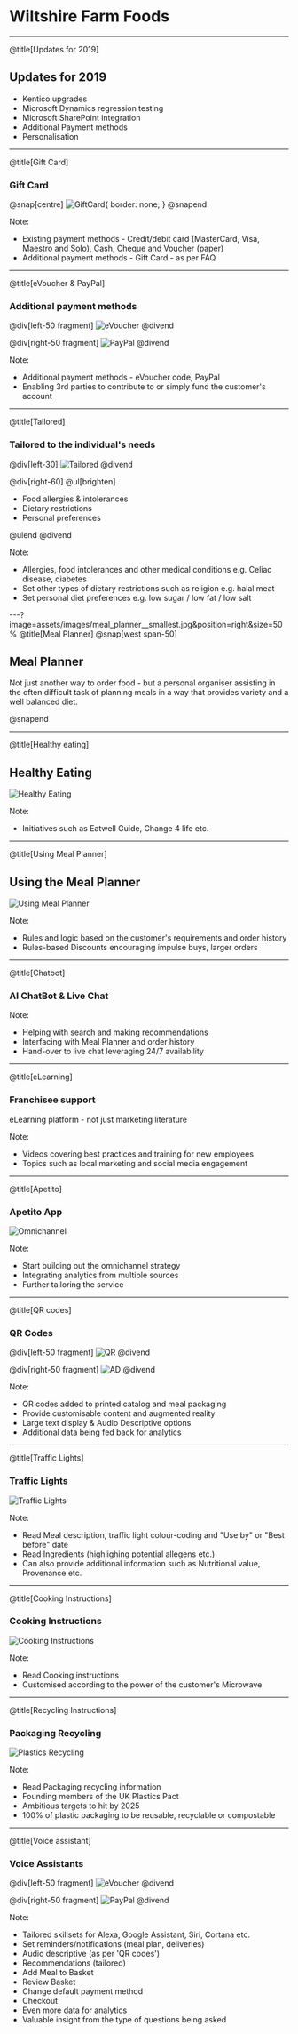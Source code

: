 # Wiltshire Farm Foods

---
@title[Updates for 2019]

## Updates for 2019

* Kentico upgrades
* Microsoft Dynamics regression testing
* Microsoft SharePoint integration
* Additional Payment methods
* Personalisation

---
@title[Gift Card]

### Gift Card

@snap[centre]
![GiftCard](assets/images/gift_card.png){ border: none; }
@snapend

Note:

* Existing payment methods - Credit/debit card (MasterCard, Visa, Maestro and Solo), Cash, Cheque and Voucher (paper)
* Additional payment methods - Gift Card - as per FAQ

---
@title[eVoucher & PayPal]

### Additional payment methods

@div[left-50 fragment]
![eVoucher](assets/images/evoucher.png)
@divend

@div[right-50 fragment]
![PayPal](assets/images/paypal.png)
@divend

Note:

* Additional payment methods - eVoucher code, PayPal
* Enabling 3rd parties to contribute to or simply fund the customer's account
  
---
@title[Tailored]

### Tailored to the individual's needs

@div[left-30]
![Tailored](assets/images/dietary_requirements.png)
@divend

@div[right-60]
@ul[brighten]

* Food allergies & intolerances
* Dietary restrictions
* Personal preferences
  
@ulend
@divend

Note:

* Allergies, food intolerances and other medical conditions e.g. Celiac disease, diabetes
* Set other types of dietary restrictions such as religion e.g. halal meat
* Set personal diet preferences e.g. low sugar / low fat / low salt
  
---?image=assets/images/meal_planner__smallest.jpg&position=right&size=50%
@title[Meal Planner]
@snap[west span-50]

## Meal Planner

Not just another way to order food - but a personal organiser assisting in the often difficult task of planning meals in a way that provides variety and a well balanced diet.

@snapend

---
@title[Healthy eating]

## Healthy Eating

![Healthy Eating](assets/images/food_switch_supporters.png)

Note:

* Initiatives such as Eatwell Guide, Change 4 life etc.
  
---
@title[Using Meal Planner]

## Using the Meal Planner

![Using Meal Planner](assets/images/editing_meal_planner.png)

Note:

* Rules and logic based on the customer's requirements and order history
* Rules-based Discounts encouraging impulse buys, larger orders

---
@title[Chatbot]

### AI ChatBot & Live Chat

Note:

* Helping with search and making recommendations
* Interfacing with Meal Planner and order history
* Hand-over to live chat leveraging 24/7 availability

---
@title[eLearning]

### Franchisee support

eLearning platform - not just marketing literature

Note:

* Videos covering best practices and training for new employees
* Topics such as local marketing and social media engagement
  
---
@title[Apetito]

### Apetito App

![Omnichannel](assets/images/omnichannel_strategy.png)

Note:

* Start building out the omnichannel strategy
* Integrating analytics from multiple sources
* Further tailoring the service

---
@title[QR codes]

### QR Codes

@div[left-50 fragment]
![QR](assets/images/qr_codes.png)
@divend

@div[right-50 fragment]
![AD](assets/images/audio_description.png)
@divend

Note:

* QR codes added to printed catalog and meal packaging
* Provide customisable content and augmented reality
* Large text display & Audio Descriptive options
* Additional data being fed back for analytics

---
@title[Traffic Lights]

### Traffic Lights

![Traffic Lights](assets/images/traffic_lights_food_labelling.png)

Note:

* Read Meal description, traffic light colour-coding and "Use by" or "Best before" date
* Read Ingredients (highlighing potential allegens etc.)
* Can also provide additional information such as Nutritional value, Provenance etc.

---
@title[Cooking Instructions]

### Cooking Instructions

![Cooking Instructions](assets/images/cooking_instructions.png)

Note:

* Read Cooking instructions
* Customised according to the power of the customer's Microwave

---
@title[Recycling Instructions]

### Packaging Recycling

![Plastics Recycling](assets/images/plastics.png)

Note:

* Read Packaging recycling information
* Founding members of the UK Plastics Pact
* Ambitious targets to hit by 2025
* 100% of plastic packaging to be reusable, recyclable or compostable

---
@title[Voice assistant]

### Voice Assistants

@div[left-50 fragment]
![eVoucher](assets/images/amazon_alexa.png)
@divend

@div[right-50 fragment]
![PayPal](assets/images/google_assistant.png)
@divend

Note:

* Tailored skillsets for Alexa, Google Assistant, Siri, Cortana etc.
* Set reminders/notifications (meal plan, deliveries)
* Audio descriptive (as per 'QR codes')
* Recommendations (tailored)
* Add Meal to Basket
* Review Basket
* Change default payment method
* Checkout
* Even more data for analytics
* Valuable insight from the type of questions being asked
